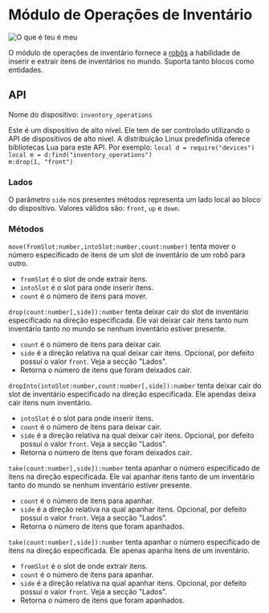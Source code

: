# Módulo de Operações de Inventário
![O que é teu é meu](item:oc2:inventory_operations_module)

O módulo de operações de inventário fornece a [robôs](robot.md) a habilidade de inserir e extrair itens de inventários no mundo. Suporta tanto blocos como entidades.

## API
Nome do dispositivo: `inventory_operations`

Este é um dispositivo de alto nível. Ele tem de ser controlado utilizando o API de dispositivos de alto nível. A distribuição Linux predefinida oferece bibliotecas Lua para este API. Por exemplo:
`local d = require("devices")`  
`local m = d:find("inventory_operations")`  
`m:drop(1, "front")`

### Lados
O parâmetro `side` nos presentes métodos representa um lado local ao bloco do dispositivo. Valores válidos são: `front`, `up` e `down`.

### Métodos
`move(fromSlot:number,intoSlot:number,count:number)` tenta mover o número especificado de itens de um slot de inventário de um robô para outro.
- `fromSlot` é o slot de onde extrair itens.
- `intoSlot` é o slot para onde inserir itens.
- `count` é o número de itens para mover.

`drop(count:number[,side]):number` tenta deixar cair do slot de inventário especificado na direção especificada. Ele vai deixar cair itens tanto num inventário tanto no mundo se nenhum inventário estiver presente.
- `count` é o número de itens para deixar cair.
- `side` é a direção relativa na qual deixar cair itens. Opcional, por defeito possuí o valor `front`. Veja a secção "Lados".
- Retorna o número de itens que foram deixados cair.

`dropInto(intoSlot:number,count:number[,side]):number` tenta deixar cair do slot de inventário especificado na direção especificada. Ele apendas deixa cair itens num inventário.
- `intoSlot` é o slot para onde inserir itens.
- `count` é o número de itens para deixar cair.
- `side` é a direção relativa na qual deixar cair itens. Opcional, por defeito possuí o valor `front`. Veja a secção "Lados".
- Retorna o número de itens que foram deixados cair.

`take(count:number[,side]):number` tenta apanhar o número especificado de itens na direção especificada. Ele vai apanhar itens tanto de um inventário tanto do mundo se nenhum inventário estiver presente.
- `count` é o número de itens para apanhar.
- `side` é a direção relativa na qual apanhar itens. Opcional, por defeito possuí o valor `front`. Veja a secção "Lados".
- Retorna o número de itens que foram apanhados.

`take(count:number[,side]):number` tenta apanhar o número especificado de itens na direção especificada. Ele apenas apanha itens de um inventário.
- `fromSlot` é o slot de onde extrair itens.
- `count` é o número de itens para apanhar.
- `side` é a direção relativa na qual apanhar itens. Opcional, por defeito possuí o valor `front`. Veja a secção "Lados".
- Retorna o número de itens que foram apanhados.

